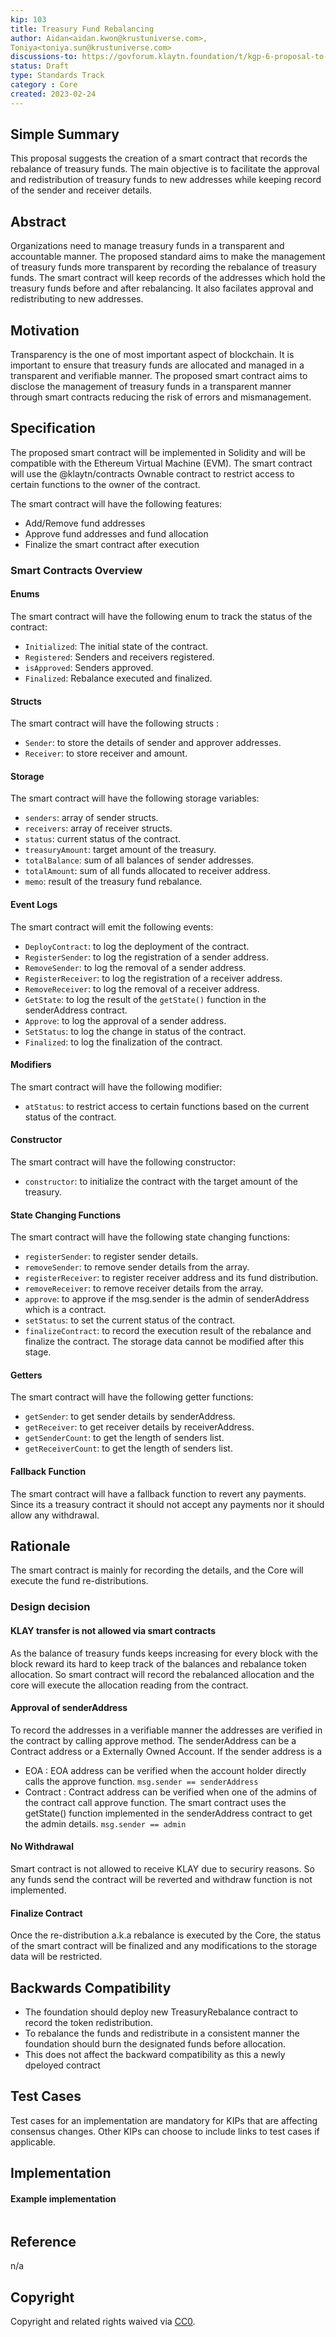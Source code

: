 ```yaml
---
kip: 103
title: Treasury Fund Rebalancing
author: Aidan<aidan.kwon@krustuniverse.com>,
Toniya<toniya.sun@krustuniverse.com>
discussions-to: https://govforum.klaytn.foundation/t/kgp-6-proposal-to-establish-a-sustainable-and-verifiable-klay-token-economy/157
status: Draft
type: Standards Track
category : Core
created: 2023-02-24
---
```


## Simple Summary
<!--"If you can't explain it simply, you don't understand it well enough." Provide a simplified and layman-accessible explanation of the KIP.-->
This proposal suggests the creation of a smart contract that records the rebalance of treasury funds. The main objective is to facilitate the approval and redistribution of treasury funds to new addresses while keeping record of the sender and receiver details.

## Abstract
<!--A short (~200 word) description of the technical issue being addressed.-->
Organizations need to manage treasury funds in a transparent and accountable manner. The proposed standard aims to make the management of treasury funds more transparent by recording the rebalance of treasury funds. The smart contract will keep records of the addresses which hold the treasury funds before and after rebalancing. It also facilates approval and redistributing to new addresses.
 
## Motivation
<!--The motivation is critical for KIPs that want to change the Klaytn protocol. It should clearly explain why the existing protocol specification is inadequate to address the problem that the KIP solves. KIP submissions without sufficient motivation may be rejected outright.-->
Transparency is the one of most important aspect of blockchain. It is important to ensure that treasury funds are allocated and managed in a transparent and verifiable manner. The proposed smart contract aims to disclose the management of treasury funds in a transparent manner through smart contracts reducing the risk of errors and mismanagement.

## Specification
<!--The technical specification should describe the syntax and semantics of any new feature. The specification should be detailed enough to allow competing, interoperable implementations for any of the current Klaytn platforms (klaytn). -->
The proposed smart contract will be implemented in Solidity and will be compatible with the Ethereum Virtual Machine (EVM). The smart contract will use the @klaytn/contracts Ownable contract to restrict access to certain functions to the owner of the contract.

The smart contract will have the following features:
- Add/Remove fund addresses
- Approve fund addresses and fund allocation 
- Finalize the smart contract after execution  

### Smart Contracts Overview
#### Enums
The smart contract will have the following enum to track the status of the contract:

- `Initialized`: The initial state of the contract.
- `Registered`: Senders and receivers registered.
- `isApproved`: Senders approved.
- `Finalized`: Rebalance executed and finalized.

#### Structs
The smart contract will have the following structs :

- `Sender`: to store the details of sender and approver addresses.
- `Receiver`: to store receiver and amount.

#### Storage 
The smart contract will have the following storage variables:

- `senders`: array of sender structs.
- `receivers`: array of receiver structs.
- `status`: current status of the contract.
- `treasuryAmount`: target amount of the treasury.
- `totalBalance`: sum of all balances of sender addresses.
- `totalAmount`: sum of all funds allocated to receiver address.
- `memo`: result of the treasury fund rebalance.

#### Event Logs 
The smart contract will emit the following events:

- `DeployContract`: to log the deployment of the contract.
- `RegisterSender`: to log the registration of a sender address.
- `RemoveSender`: to log the removal of a sender address.
- `RegisterReceiver`: to log the registration of a receiver address.
- `RemoveReceiver`: to log the removal of a receiver address.
- `GetState`: to log the result of the `getState()` function in the senderAddress contract.
- `Approve`: to log the approval of a sender address.
- `SetStatus`: to log the change in status of the contract.
- `Finalized`: to log the finalization of the contract.

#### Modifiers
The smart contract will have the following modifier:

- `atStatus`: to restrict access to certain functions based on the current status of the contract.

#### Constructor
The smart contract will have the following constructor:

- `constructor`: to initialize the contract with the target amount of the treasury.

#### State Changing Functions
The smart contract will have the following state changing functions:

- `registerSender`: to register sender details.
- `removeSender`: to remove sender details from the array.
- `registerReceiver`: to register receiver address and its fund distribution.
- `removeReceiver`: to remove receiver details from the array.
- `approve`: to approve if the msg.sender is the admin of senderAddress which is a contract.
- `setStatus`: to set the current status of the contract.
- `finalizeContract`: to record the execution result of the rebalance and finalize the contract. The storage data cannot be modified after this stage.

#### Getters
The smart contract will have the following getter functions:

- `getSender`: to get sender details by senderAddress.
- `getReceiver`: to get receiver details by receiverAddress.
- `getSenderCount`: to get the length of senders list.
- `getReceiverCount`: to get the length of senders list.

#### Fallback Function
The smart contract will have a fallback function to revert any payments. Since its a treasury contract it should not accept any payments nor it should allow any withdrawal. 

## Rationale
<!--The rationale fleshes out the specification by describing what motivated the design and why particular design decisions were made. It should describe alternate designs that were considered and related work, e.g. how the feature is supported in other languages. The rationale may also provide evidence of consensus within the community, and should discuss important objections or concerns raised during discussion.-->
The smart contract is mainly for recording the details, and the Core will execute the fund re-distributions. 

### Design decision
#### KLAY transfer is not allowed via smart contracts 
As the balance of treasury funds keeps increasing for every block with the block reward its hard to keep track of the balances and rebalance token allocation. So smart contract will record the rebalanced allocation and the core will execute the allocation reading from the contract. 

#### Approval of senderAddress
To record the addresses in a verifiable manner the addresses are verified in the contract by calling approve method. The senderAddress can be a Contract address or a Externally Owned Account. If the sender address is a
- EOA : EOA address can be verified when the account holder directly calls the approve function. `msg.sender == senderAddress`
- Contract : Contract address can be verified when one of the admins of the contract call approve function. The smart contract uses the getState() function implemented in the senderAddress contract to get the admin details.
`msg.sender == admin`

#### No Withdrawal
Smart contract is not allowed to receive KLAY due to securiry reasons. So any funds send the contract will be reverted and withdraw function is not implemented. 

#### Finalize Contract
Once the re-distribution a.k.a rebalance is executed by the Core, the status of the smart contract will be finalized and any modifications to the storage data will be restricted.

## Backwards Compatibility
<!-- All KIPs that introduce backwards incompatibilities must include a section describing these incompatibilities and their severity. The KIP must explain how the author proposes to deal with these incompatibilities. KIP submissions without a sufficient backwards compatibility treatise may be rejected outright. The authors should answer the question: "Does this KIP require a hard fork?" -->
- The foundation should deploy new TreasuryRebalance contract to record the token redistribution. 
- To rebalance the funds and redistribute in a consistent manner the foundation should burn the designated funds before allocation. 
- This does not affect the backward compatibility as this a newly dpeloyed contract

## Test Cases
<!--Test cases for an implementation are mandatory for KIPs that are affecting consensus changes. Other KIPs can choose to include links to test cases if applicable.-->
Test cases for an implementation are mandatory for KIPs that are affecting consensus changes. Other KIPs can choose to include links to test cases if applicable.

## Implementation
<!--The implementations must be completed before any KIP is given status "Final", but it need not be completed before the KIP is accepted. While there is merit to the approach of reaching consensus on the specification and rationale before writing code, the principle of "rough consensus and running code" is still useful when it comes to resolving many discussions of API details.-->
#### Example implementation
```solidity

```

## Reference 
n/a

## Copyright
Copyright and related rights waived via [CC0](https://creativecommons.org/publicdomain/zero/1.0/).
